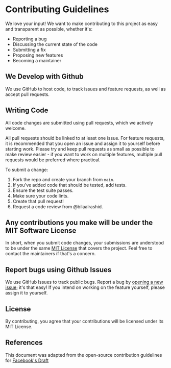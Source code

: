 # Contributing Guidelines
We love your input! We want to make contributing to this project as easy and transparent as possible, whether it's:

- Reporting a bug
- Discussing the current state of the code
- Submitting a fix
- Proposing new features
- Becoming a maintainer

## We Develop with Github
We use GitHub to host code, to track issues and feature requests, as well as accept pull requests.

## Writing Code
All code changes are submitted using pull requests, which we actively welcome.

All pull requests should be linked to at least one issue. For feature requests, it is recommended that you open an issue and assign it to yourself before starting work. Please try and keep pull requests as small as possible to make review easier - if you want to work on multiple features, multiple pull requests would be preferred where practical.

To submit a change:

1. Fork the repo and create your branch from `main`.
2. If you've added code that should be tested, add tests.
3. Ensure the test suite passes.
4. Make sure your code lints.
5. Create that pull request!
6. Request a code review from @bilaalrashid.

## Any contributions you make will be under the MIT Software License
In short, when you submit code changes, your submissions are understood to be under the same [MIT License](http://choosealicense.com/licenses/mit/) that covers the project. Feel free to contact the maintainers if that's a concern.

## Report bugs using Github Issues
We use GitHub Issues to track public bugs. Report a bug by [opening a new issue](); it's that easy! If you intend on working on the feature yourself, please assign it to yourself.

## License
By contributing, you agree that your contributions will be licensed under its MIT License.

## References
This document was adapted from the open-source contribution guidelines for [Facebook's Draft](https://github.com/facebook/draft-js/blob/a9316a723f9e918afde44dea68b5f9f39b7d9b00/CONTRIBUTING.md)
